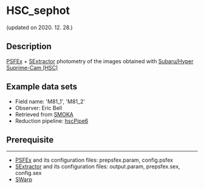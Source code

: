 # HSC_sephot
(updated on 2020. 12. 28.)


## Description
[PSFEx](https://www.astromatic.net/software/psfex) + [SExtractor](https://www.astromatic.net/software/sextractor) photometry of the images obtained with [Subaru/Hyper Suprime-Cam (HSC)](https://www.subarutelescope.org/Observing/Instruments/HSC/index.html)


## Example data sets
* Field name: 'M81_1', 'M81_2'
* Observer: Eric Bell
* Retrieved from [SMOKA](https://smoka.nao.ac.jp/)
* Reduction pipeline: [hscPipe6](https://hsc.mtk.nao.ac.jp/pipedoc/pipedoc_6_e/index.html)


## Prerequisite
-----
* [PSFEx](https://psfex.readthedocs.io/en/latest/) and its configuration files: prepsfex.param, config.psfex
* [SExtractor](https://www.astromatic.net/pubsvn/software/sextractor/trunk/doc/sextractor.pdf) and its configuration files: output.param, prepsfex.sex, config.sex
* [SWarp](https://www.astromatic.net/pubsvn/software/swarp/trunk/doc/swarp.pdf)

